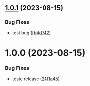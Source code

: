## [1.0.1](https://github.com/Caio-Mendonca/ex_commit_release_next/compare/v1.0.0...v1.0.1) (2023-08-15)


### Bug Fixes

* test bug ([fb4d742](https://github.com/Caio-Mendonca/ex_commit_release_next/commit/fb4d742df6806db74da83ec20dbdc31044f2e6dd))

# 1.0.0 (2023-08-15)


### Bug Fixes

* teste release ([24f1a45](https://github.com/Caio-Mendonca/ex_commit_release_next/commit/24f1a4540c5cf2a0ceb93becda5784d9a03280ab))
